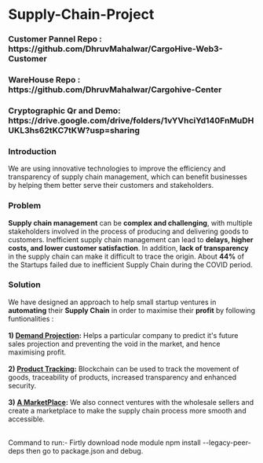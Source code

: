 # Supply-Chain-Project
<h3>Customer Pannel Repo : https://github.com/DhruvMahalwar/CargoHive-Web3-Customer</h3>
<h3>WareHouse Repo : https://github.com/DhruvMahalwar/Cargohive-Center</h3>
<h3>Cryptographic Qr and Demo: https://drive.google.com/drive/folders/1vYVhciYd140FnMuDHUKL3hs62tKC7tKW?usp=sharing</h3>

<b><h3>Introduction</h3></b>
We are using innovative technologies to improve the efficiency and transparency of supply chain management, which can benefit businesses by helping them better serve their customers and stakeholders.


<b><h3>Problem</h3></b> 
**Supply chain management** can be **complex and challenging**, with multiple stakeholders involved in the process of producing and delivering goods to customers.
Inefficient supply chain management can lead to
**delays, higher costs, and lower customer satisfaction**.
In addition, **lack of transparency** in the supply chain can make it difficult to trace the origin.
About **44%** of the Startups failed due to inefficient Supply Chain during the COVID period.


<b><h3>Solution</h3></b>
We have designed an approach to help small startup ventures in **automating** their **Supply Chain** in order to maximise their **profit** by following funtionalities :<br><br>
**1) <ins>Demand Projection</ins>:**
Helps a particular company to predict it's future sales projection and preventing the void in the market, and hence maximising profit.<br><br>
**2) <ins>Product Tracking</ins>:**
Blockchain can be used to track the movement of goods, traceability of products, increased transparency and enhanced security.<br><br>
**3) <ins>A MarketPlace</ins>:**
We also connect ventures with the wholesale sellers and create a marketplace to make the supply chain process more smooth and accessible.<br><br>


Command to run:-
Firtly download node module
npm install --legacy-peer-deps
then go to package.json and debug.
